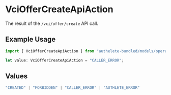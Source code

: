 # VciOfferCreateApiAction

The result of the `/vci/offer/create` API call.

## Example Usage

```typescript
import { VciOfferCreateApiAction } from "authelete-bundled/models/operations";

let value: VciOfferCreateApiAction = "CALLER_ERROR";
```

## Values

```typescript
"CREATED" | "FORBIDDEN" | "CALLER_ERROR" | "AUTHLETE_ERROR"
```